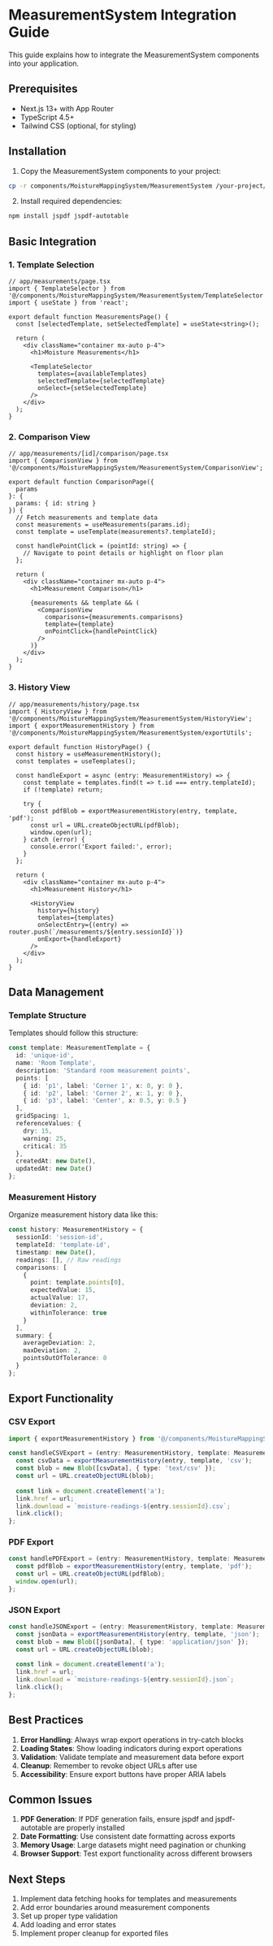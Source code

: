 # MeasurementSystem Integration Guide

This guide explains how to integrate the MeasurementSystem components into your application.

## Prerequisites

- Next.js 13+ with App Router
- TypeScript 4.5+
- Tailwind CSS (optional, for styling)

## Installation

1. Copy the MeasurementSystem components to your project:
```bash
cp -r components/MoistureMappingSystem/MeasurementSystem /your-project/components/
```

2. Install required dependencies:
```bash
npm install jspdf jspdf-autotable
```

## Basic Integration

### 1. Template Selection

```tsx
// app/measurements/page.tsx
import { TemplateSelector } from '@/components/MoistureMappingSystem/MeasurementSystem/TemplateSelector';
import { useState } from 'react';

export default function MeasurementsPage() {
  const [selectedTemplate, setSelectedTemplate] = useState<string>();

  return (
    <div className="container mx-auto p-4">
      <h1>Moisture Measurements</h1>
      
      <TemplateSelector
        templates={availableTemplates}
        selectedTemplate={selectedTemplate}
        onSelect={setSelectedTemplate}
      />
    </div>
  );
}
```

### 2. Comparison View

```tsx
// app/measurements/[id]/comparison/page.tsx
import { ComparisonView } from '@/components/MoistureMappingSystem/MeasurementSystem/ComparisonView';

export default function ComparisonPage({ 
  params 
}: { 
  params: { id: string } 
}) {
  // Fetch measurements and template data
  const measurements = useMeasurements(params.id);
  const template = useTemplate(measurements?.templateId);

  const handlePointClick = (pointId: string) => {
    // Navigate to point details or highlight on floor plan
  };

  return (
    <div className="container mx-auto p-4">
      <h1>Measurement Comparison</h1>
      
      {measurements && template && (
        <ComparisonView
          comparisons={measurements.comparisons}
          template={template}
          onPointClick={handlePointClick}
        />
      )}
    </div>
  );
}
```

### 3. History View

```tsx
// app/measurements/history/page.tsx
import { HistoryView } from '@/components/MoistureMappingSystem/MeasurementSystem/HistoryView';
import { exportMeasurementHistory } from '@/components/MoistureMappingSystem/MeasurementSystem/exportUtils';

export default function HistoryPage() {
  const history = useMeasurementHistory();
  const templates = useTemplates();

  const handleExport = async (entry: MeasurementHistory) => {
    const template = templates.find(t => t.id === entry.templateId);
    if (!template) return;

    try {
      const pdfBlob = exportMeasurementHistory(entry, template, 'pdf');
      const url = URL.createObjectURL(pdfBlob);
      window.open(url);
    } catch (error) {
      console.error('Export failed:', error);
    }
  };

  return (
    <div className="container mx-auto p-4">
      <h1>Measurement History</h1>
      
      <HistoryView
        history={history}
        templates={templates}
        onSelectEntry={(entry) => router.push(`/measurements/${entry.sessionId}`)}
        onExport={handleExport}
      />
    </div>
  );
}
```

## Data Management

### Template Structure

Templates should follow this structure:

```typescript
const template: MeasurementTemplate = {
  id: 'unique-id',
  name: 'Room Template',
  description: 'Standard room measurement points',
  points: [
    { id: 'p1', label: 'Corner 1', x: 0, y: 0 },
    { id: 'p2', label: 'Corner 2', x: 1, y: 0 },
    { id: 'p3', label: 'Center', x: 0.5, y: 0.5 }
  ],
  gridSpacing: 1,
  referenceValues: {
    dry: 15,
    warning: 25,
    critical: 35
  },
  createdAt: new Date(),
  updatedAt: new Date()
};
```

### Measurement History

Organize measurement history data like this:

```typescript
const history: MeasurementHistory = {
  sessionId: 'session-id',
  templateId: 'template-id',
  timestamp: new Date(),
  readings: [], // Raw readings
  comparisons: [
    {
      point: template.points[0],
      expectedValue: 15,
      actualValue: 17,
      deviation: 2,
      withinTolerance: true
    }
  ],
  summary: {
    averageDeviation: 2,
    maxDeviation: 2,
    pointsOutOfTolerance: 0
  }
};
```

## Export Functionality

### CSV Export

```typescript
import { exportMeasurementHistory } from '@/components/MoistureMappingSystem/MeasurementSystem/exportUtils';

const handleCSVExport = (entry: MeasurementHistory, template: MeasurementTemplate) => {
  const csvData = exportMeasurementHistory(entry, template, 'csv');
  const blob = new Blob([csvData], { type: 'text/csv' });
  const url = URL.createObjectURL(blob);
  
  const link = document.createElement('a');
  link.href = url;
  link.download = `moisture-readings-${entry.sessionId}.csv`;
  link.click();
};
```

### PDF Export

```typescript
const handlePDFExport = (entry: MeasurementHistory, template: MeasurementTemplate) => {
  const pdfBlob = exportMeasurementHistory(entry, template, 'pdf');
  const url = URL.createObjectURL(pdfBlob);
  window.open(url);
};
```

### JSON Export

```typescript
const handleJSONExport = (entry: MeasurementHistory, template: MeasurementTemplate) => {
  const jsonData = exportMeasurementHistory(entry, template, 'json');
  const blob = new Blob([jsonData], { type: 'application/json' });
  const url = URL.createObjectURL(blob);
  
  const link = document.createElement('a');
  link.href = url;
  link.download = `moisture-readings-${entry.sessionId}.json`;
  link.click();
};
```

## Best Practices

1. **Error Handling**: Always wrap export operations in try-catch blocks
2. **Loading States**: Show loading indicators during export operations
3. **Validation**: Validate template and measurement data before export
4. **Cleanup**: Remember to revoke object URLs after use
5. **Accessibility**: Ensure export buttons have proper ARIA labels

## Common Issues

1. **PDF Generation**: If PDF generation fails, ensure jspdf and jspdf-autotable are properly installed
2. **Date Formatting**: Use consistent date formatting across exports
3. **Memory Usage**: Large datasets might need pagination or chunking
4. **Browser Support**: Test export functionality across different browsers

## Next Steps

1. Implement data fetching hooks for templates and measurements
2. Add error boundaries around measurement components
3. Set up proper type validation
4. Add loading and error states
5. Implement proper cleanup for exported files
